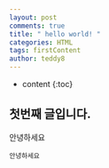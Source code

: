 ```yaml
---
layout: post
comments: true
title: " hello world! "
categories: HTML
tags: firstContent
author: teddy8
---
```


* content
{:toc}

## 첫번째 글입니다.

안녕하세요

```
안녕하세요
```
